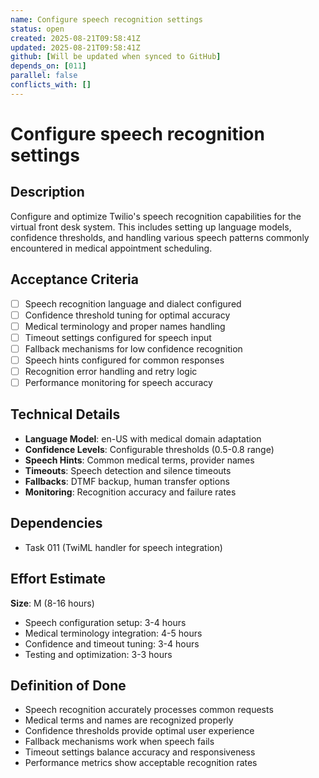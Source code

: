 ```yaml
---
name: Configure speech recognition settings
status: open
created: 2025-08-21T09:58:41Z
updated: 2025-08-21T09:58:41Z
github: [Will be updated when synced to GitHub]
depends_on: [011]
parallel: false
conflicts_with: []
---
```


# Configure speech recognition settings

## Description
Configure and optimize Twilio's speech recognition capabilities for the virtual front desk system. This includes setting up language models, confidence thresholds, and handling various speech patterns commonly encountered in medical appointment scheduling.

## Acceptance Criteria
- [ ] Speech recognition language and dialect configured
- [ ] Confidence threshold tuning for optimal accuracy
- [ ] Medical terminology and proper names handling
- [ ] Timeout settings configured for speech input
- [ ] Fallback mechanisms for low confidence recognition
- [ ] Speech hints configured for common responses
- [ ] Recognition error handling and retry logic
- [ ] Performance monitoring for speech accuracy

## Technical Details
- **Language Model**: en-US with medical domain adaptation
- **Confidence Levels**: Configurable thresholds (0.5-0.8 range)
- **Speech Hints**: Common medical terms, provider names
- **Timeouts**: Speech detection and silence timeouts
- **Fallbacks**: DTMF backup, human transfer options
- **Monitoring**: Recognition accuracy and failure rates

## Dependencies
- Task 011 (TwiML handler for speech integration)

## Effort Estimate
**Size**: M (8-16 hours)
- Speech configuration setup: 3-4 hours
- Medical terminology integration: 4-5 hours
- Confidence and timeout tuning: 3-4 hours
- Testing and optimization: 3-3 hours

## Definition of Done
- Speech recognition accurately processes common requests
- Medical terms and names are recognized properly
- Confidence thresholds provide optimal user experience
- Fallback mechanisms work when speech fails
- Timeout settings balance accuracy and responsiveness
- Performance metrics show acceptable recognition rates